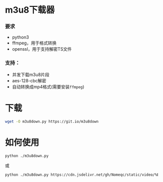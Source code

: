 # m3u8下载器
### 要求
- python3
- ffmpeg，用于格式转换
- openssl，用于支持解密TS文件
### 支持：
- 并发下载m3u8片段
- aes-128-cbc解密
- 自动转换成mp4格式(需要安装`ffmpeg`)

# 下载
```bash
wget -O m3u8down.py https://git.io/m3u8down 
```
# 如何使用
```bash
python ./m3u8down.py
```
或
```bash
python ./m3u8down.py https://cdn.jsdelivr.net/gh/Nomeqc/static/video/%E4%BA%BA%E7%94%9F%E6%B0%B8%E8%BF%9C%E6%B2%A1%E6%9C%89%E5%A4%AA%E6%99%9A%E7%9A%84%E5%BC%80%E5%A7%8B.m3u8 人生永远没有太晚的开始.m3u8
```
